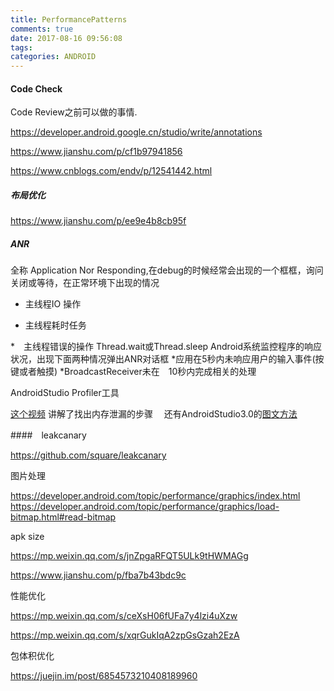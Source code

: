```yaml
---
title: PerformancePatterns
comments: true
date: 2017-08-16 09:56:08
tags:
categories: ANDROID
---
```



#### Code Check

Code Review之前可以做的事情.

https://developer.android.google.cn/studio/write/annotations

https://www.jianshu.com/p/cf1b97941856

https://www.cnblogs.com/endv/p/12541442.html



##### 布局优化

https://www.jianshu.com/p/ee9e4b8cb95f

#####   ANR

  全称 Application Nor Responding,在debug的时候经常会出现的一个框框，询问关闭或等待，在正常环境下出现的情况
  * 主线程IO 操作

  * 主线程耗时任务

  *　主线程错误的操作 Thread.wait或Thread.sleep
    Android系统监控程序的响应状况，出现下面两种情况弹出ANR对话框
    *应用在5秒内未响应用户的输入事件(按键或者触摸)
    *BroadcastReceiver未在　10秒内完成相关的处理
    
    

AndroidStudio Profiler工具

[这个视频](https://www.youtube.com/watch?v=qJ1QLgiL24o) 讲解了找出内存泄漏的步骤　
还有AndroidStudio3.0的[图文方法](https://www.jianshu.com/p/bdfd2a6b2681) 



####　leakcanary

https://github.com/square/leakcanary

图片处理

https://developer.android.com/topic/performance/graphics/index.html
https://developer.android.com/topic/performance/graphics/load-bitmap.html#read-bitmap



apk size

https://mp.weixin.qq.com/s/jnZpgaRFQT5ULk9tHWMAGg

https://www.jianshu.com/p/fba7b43bdc9c

性能优化

https://mp.weixin.qq.com/s/ceXsH06fUFa7y4lzi4uXzw

https://mp.weixin.qq.com/s/xqrGukIqA2zpGsGzah2EzA



包体积优化

https://juejin.im/post/6854573210408189960